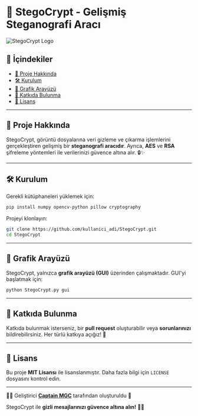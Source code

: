 # 🚀 StegoCrypt - Gelişmiş Steganografi Aracı

![StegoCrypt Logo](https://blogger.googleusercontent.com/img/b/R29vZ2xl/AVvXsEjuyuf-kDP1U0Ij2LkgJ0egjL3iXn3hqO-sXP05CVXOSHwfsFzUgXAyQvdlJDHPBY1hxLDu7V7nn57ysISJgcvGbaGxqFlpH_IZ7kwTfVPXqQIJCOtxpdOa-AiLE4fuqHKNSMfH4UfkGr70AIKukv6Ry8vZ0mfV1-pcb4A9k3td8yZTzdREC0mBQPFTXyE/s16000/Gemini_Generated_Image_bfr7e4bfr7e4bfr7.jpeg)

## 📌 İçindekiler
- [📖 Proje Hakkında](#-proje-hakkında)
- [🛠️ Kurulum](#-kurulum)
- [🎨 Grafik Arayüzü](#-grafik-arayüzü)
- [🤝 Katkıda Bulunma](#-katkıda-bulunma)
- [📜 Lisans](#-lisans)

---

## 📖 Proje Hakkında
StegoCrypt, görüntü dosyalarına veri gizleme ve çıkarma işlemlerini gerçekleştiren gelişmiş bir **steganografi aracıdır**. Ayrıca, **AES** ve **RSA** şifreleme yöntemleri ile verilerinizi güvence altına alır. 🔒✨

---

## 🛠️ Kurulum

Gerekli kütüphaneleri yüklemek için:
```bash
pip install numpy opencv-python pillow cryptography
```

Projeyi klonlayın:
```bash
git clone https://github.com/kullanici_adi/StegoCrypt.git
cd StegoCrypt
```

---

## 🎨 Grafik Arayüzü
StegoCrypt, yalnızca **grafik arayüzü (GUI)** üzerinden çalışmaktadır. GUI'yi başlatmak için:
```bash
python StegoCrypt.py gui
```

---

## 🤝 Katkıda Bulunma
Katkıda bulunmak isterseniz, bir **pull request** oluşturabilir veya **sorunlarınızı** bildirebilirsiniz. Her türlü katkıya açığız! 🚀

---

## 📜 Lisans
Bu proje **MIT Lisansı** ile lisanslanmıştır. Daha fazla bilgi için `LICENSE` dosyasını kontrol edin.

---
👨‍💻 Geliştirici
**[Captain MGC](https://github.com/captainmgc)**  tarafından oluşturuldu 🚀

StegoCrypt ile **gizli mesajlarınızı güvence altına alın!** 🎉🔐


